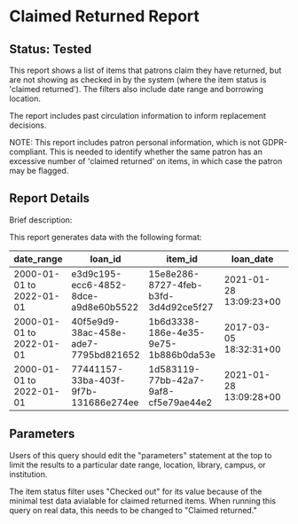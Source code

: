 # Claimed Returned Report

## Status: Tested

This report shows a list of items that patrons claim they have returned, but are not showing as checked in by the system (where the item status is 'claimed returned').  The filters also include date range and borrowing location.

The report includes past circulation information to inform replacement decisions.

NOTE: This report includes patron personal information, which is not GDPR-compliant. This is needed to identify whether the same patron has an excessive number of 'claimed returned' on items, in which case the patron may be flagged.

## Report Details

Brief description: 

This report generates data with the following format:

| date\_range | loan\_id | item\_id | loan\_date | loan\_due\_date | loan\_return\_date | claimed\_returned\_date | item\_status | item\_notes | item\_effective\_location\_name\_at\_check\_out | loan\_policy\_name | permanent\_loan\_type\_name | current\_item\_temporary\_location\_name | current\_item\_effective\_location\_name | current\_item\_permanent\_location\_name | current\_item\_permanent\_location\_library\_name | current\_item\_permanent\_location\_campus\_name | current\_item\_permanent\_location\_institution\_name | barcode | material\_type\_name | chronology | copy\_number | enumeration | item\_level\_call\_number | number\_of\_pieces | volume | call\_number | permanent\_location\_name | temporary\_location\_name | shelving\_title | cataloged\_date | dates\_of\_publication | num\_loans | num\_renewals | patron\_group\_name | first\_name | middle\_name | last\_name | email |
|---|---|---|---|---|---|---|---|---|---|---|---|---|---|---|---|---|---|---|---|---|---|---|---|---|---|---|---|---|---|---|---|---|---|---|---|---|---|---|
|2000-01-01 to 2022-01-01 | e3d9c195-ecc6-4852-8dce-a9d8e60b5522 | 15e8e286-8727-4feb-b3fd-3d4d92ce5f27 | 2021-01-28 13:09:23+00 | 2021-01-28 14:09:23+00 |  |  | Checked out |  | Main Library | One Hour |  |  | Main Library |  |  |  |  | 1611838737372137603 | book |  |  |  |  | 1 |  |  | Main Library |  |  |  |  | 1 | 0 | undergrad | Pietro | Brigitte | Brown | pascale@lindgren-hammes-and-toy.nm.us|
|2000-01-01 to 2022-01-01 | 40f5e9d9-38ac-458e-ade7-7795bd821652 | 1b6d3338-186e-4e35-9e75-1b886b0da53e | 2017-03-05 18:32:31+00 | 2017-03-19 18:32:31+00 |  |  | Checked out | Signed by the author |  |  | Course reserves |  | Main Library |  |  |  |  | 453987605438 | book |  | Copy 1 |  |  | 1 |  |  | Main Library |  |  |  | 2016 | 1 | 0 |  | Justen | Else | Hilll | pete@schulist-raynor-and-beer.ar.us|
|2000-01-01 to 2022-01-01 | 77441157-33ba-403f-9f7b-131686e274ee | 1d583119-77bb-42a7-9af8-cf5e79ae44e2 | 2021-01-28 13:09:28+00 | 2021-01-28 14:09:28+00 |  |  | Checked out |  | Main Library | One Hour |  |  | Main Library |  |  |  |  | 1611838737372418575 | book |  |  |  |  | 1 |  |  | Main Library |  |  |  |  | 1 | 0 | undergrad | Pietro | Brigitte | Brown | pascale@lindgren-hammes-and-toy.nm.us|


## Parameters

Users of this query should edit the "parameters" statement at the top to limit the results to a particular date range, location, library, campus, or institution. 

The item status filter uses "Checked out" for its value because of the minimal test data avialable for claimed returned items. When running this query on real data, this needs to be changed to "Claimed returned."